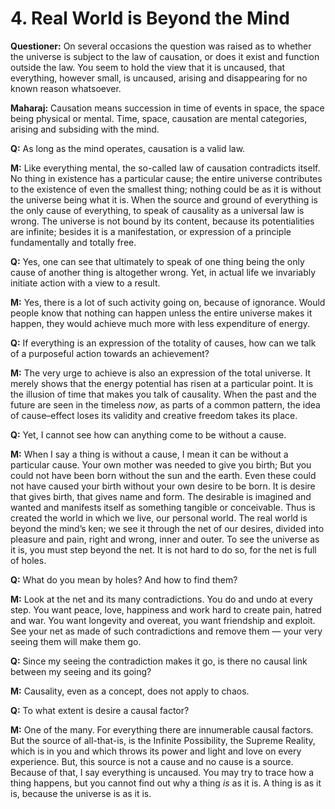 # 4. Real World is Beyond the Mind

**Questioner:** On several occasions the question was raised as to whether the universe is subject to the law of causation, or does it exist and function outside the law. You seem to hold the view that it is uncaused, that everything, however small, is uncaused, arising and disappearing for no known reason whatsoever.

**Maharaj:** Causation means succession in time of events in space, the space being physical or mental. Time, space, causation are mental categories, arising and subsiding with the mind.

**Q:** As long as the mind operates, causation is a valid law.

**M:** Like everything mental, the so-called law of causation contradicts itself. No thing in existence has a particular cause; the entire universe contributes to the existence of even the smallest thing; nothing could be as it is without the universe being what it is. When the source and ground of everything is the only cause of everything, to speak of causality as a universal law is wrong. The universe is not bound by its content, because its potentialities are infinite; besides it is a manifestation, or expression of a principle fundamentally and totally free.

**Q:** Yes, one can see that ultimately to speak of one thing being the only cause of another thing is altogether wrong. Yet, in actual life we invariably initiate action with a view to a result.

**M:** Yes, there is a lot of such activity going on, because of ignorance. Would people know that nothing can happen unless the entire universe makes it happen, they would achieve much more with less expenditure of energy.

**Q:** If everything is an expression of the totality of causes, how can we talk of a purposeful action towards an achievement?

**M:** The very urge to achieve is also an expression of the total universe. It merely shows that the energy potential has risen at a particular point. It is the illusion of time that makes you talk of causality. When the past and the future are seen in the timeless *now*, as parts of a common pattern, the idea of cause–effect loses its validity and creative freedom takes its place.

**Q:** Yet, I cannot see how can anything come to be without a cause.

**M:** When I say a thing is without a cause, I mean it can be without a particular cause. Your own mother was needed to give you birth; But you could not have been born without the sun and the earth. Even these could not have caused your birth without your own desire to be born. It is desire that gives birth, that gives name and form. The desirable is imagined and wanted and manifests itself as something tangible or conceivable. Thus is created the world in which we live, our personal
world. The real world is beyond the mind’s ken; we see it through the net of our desires, divided into pleasure and pain, right and wrong, inner and outer. To see the universe as it is, you must step beyond the net. It is not hard to do so, for the net is full of holes.

**Q:** What do you mean by holes? And how to find them?

**M:** Look at the net and its many contradictions. You do and undo at every step. You want peace, love, happiness and work hard to create pain, hatred and war. You want longevity and overeat, you want friendship and exploit. See your net as made of such contradictions and remove them — your very seeing them will make them go.

**Q:** Since my seeing the contradiction makes it go, is there no causal link between my seeing and
its going?

**M:** Causality, even as a concept, does not apply to chaos.

**Q:** To what extent is desire a causal factor?

**M:** One of the many. For everything there are innumerable causal factors. But the source of all-that-is, is the Infinite Possibility, the Supreme Reality, which is in you and which throws its power and light and love on every experience. But, this source is not a cause and no cause is a source. Because of that, I say everything is uncaused. You may try to trace how a thing happens, but you cannot find out why a thing *is* as it is. A thing is as it is, because the universe is as it is.